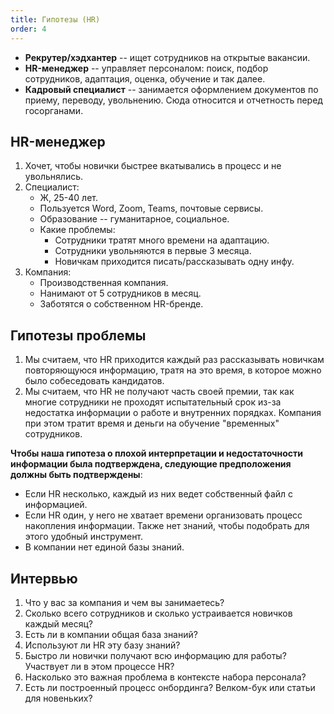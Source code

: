 ```yaml
---
title: Гипотезы (HR)
order: 4
---
```

- **Рекрутер/хэдхантер** -- ищет сотрудников на открытые вакансии.
- **HR-менеджер** -- управляет персоналом: поиск, подбор сотрудников, адаптация, оценка, обучение и так далее.
- **Кадровый специалист** -- занимается оформлением документов по приему, переводу, увольнению. Сюда относится и отчетность перед госорганами.

## HR-менеджер

1. Хочет, чтобы новички быстрее вкатывались в процесс и не увольнялись.
2. Специалист:
    - Ж, 25-40 лет.
    - Пользуется Word, Zoom, Teams, почтовые сервисы.
    - Образование -- гуманитарное, социальное.
    - Какие проблемы:
        - Сотрудники тратят много времени на адаптацию.
        - Сотрудники увольняются в первые 3 месяца.
        - Новичкам приходится писать/рассказывать одну инфу.
3. Компания:
    - Производственная компания.
    - Нанимают от 5 сотрудников в месяц.
    - Заботятся о собственном HR-бренде.

## Гипотезы проблемы
1. Мы считаем, что HR приходится каждый раз рассказывать новичкам повторяющуюся информацию, тратя на это время, в которое можно было собеседовать кандидатов.
2. Мы считаем, что HR не получают часть своей премии, так как многие сотрудники не проходят испытательный срок из-за недостатка информации о работе и внутренних порядках. Компания при этом тратит время и деньги на обучение "временных" сотрудников.

**Чтобы наша гипотеза о плохой интерпретации и недостаточности информации была подтверждена, следующие предположения должны быть подтверждены**:
- Если HR несколько, каждый из них ведет собственный файл с информацией.
- Если HR один, у него не хватает времени организовать процесс накопления информации. Также нет знаний, чтобы подобрать для этого удобный инструмент.
- В компании нет единой базы знаний.

## Интервью
1. Что у вас за компания и чем вы занимаетесь?
2. Сколько всего сотрудников и сколько устраивается новичков каждый месяц?
3. Есть ли в компании общая база знаний? 
4. Используют ли HR эту базу знаний?
5. Быстро ли новички получают всю информацию для работы? Участвует ли в этом процессе HR?
6. Насколько это важная проблема в контексте набора персонала?
7. Есть ли построенный процесс онбординга? Велком-бук или статьи для новеньких?

